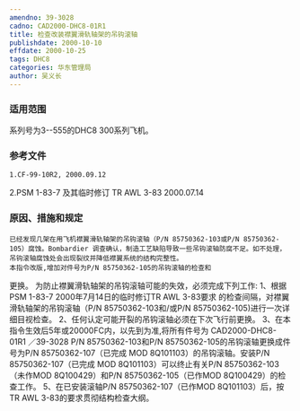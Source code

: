 ```yaml
---
amendno: 39-3028
cadno: CAD2000-DHC8-01R1
title: 检查改装襟翼滑轨轴架的吊钩滚轴
publishdate: 2000-10-10
effdate: 2000-10-25
tags: DHC8
categories: 华东管理局
author: 吴义长
---
```


### 适用范围 
系列号为3--555的DHC8 300系列飞机。

<!--more-->
### 参考文件
    1.CF-99-10R2, 2000.09.12 
2.PSM 1-83-7 及其临时修订 TR AWL 3-83 2000.07.14 

### 原因、措施和规定 
    已经发现几架在用飞机襟翼滑轨轴架的吊钩滚轴（P/N 85750362-103或P/N 85750362-105）腐蚀。Bombardier 调查确认，制造工艺缺陷导致一些吊钩滚轴防腐不足。如不处理，吊钩滚轴腐蚀处会出现裂纹并降低襟翼系统的结构完整性。 
    本指令改版,增加对件号为P/N 85750362-105的吊钩滚轴的检查和
更换。     为防止襟翼滑轨轴架的吊钩滚轴可能的失效，必须完成下列工作:     1、根据PSM 1-83-7 2000年7月14日的临时修订TR AWL 3-83要求
的检查间隔，对襟翼滑轨轴架的吊钩滚轴（P/N 85750362-103和/或P/N 
85750362-105)进行一次详细目视检查。     2、任何认定可能开裂的吊钩滚轴必须在下次飞行前更换。     3、在本指令生效后5年或20000FC内，以先到为准,将所有件号为
 CAD2000-DHC8-01R1 ／39-3028 
P/N 85750362-103和P/N 85750362-105的吊钩滚轴更换成件号为P/N 85750362-107（已完成 MOD 8Q101103）的吊钩滚轴。安装P/N 85750362-107（已完成 MOD 8Q101103）可以终止有关P/N 85750362-103（未作MOD 8Q100429）和P/N 85750362-105（已作MOD 8Q100429）的检查工作。 
    5、在已安装滚轴P/N 85750362-107（已作MOD 8Q101103）后，按TR AWL 3-83的要求贯彻结构检查大纲。
